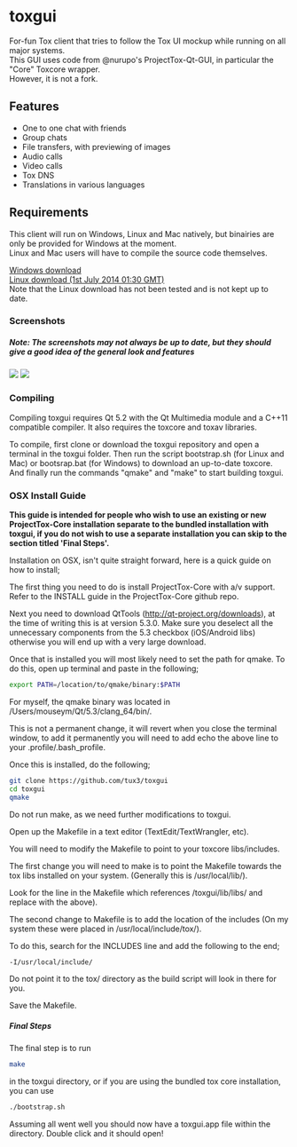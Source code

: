 toxgui
======

For-fun Tox client that tries to follow the Tox UI mockup while running on all major systems. <br/>
This GUI uses code from @nurupo's ProjectTox-Qt-GUI, in particular the "Core" Toxcore wrapper. <br/>
However, it is not a fork.

<h2>Features</h2>

- One to one chat with friends
- Group chats
- File transfers, with previewing of images
- Audio calls
- Video calls
- Tox DNS
- Translations in various languages

<h2>Requirements</h2>

This client will run on Windows, Linux and Mac natively, but binairies are only be provided for Windows at the moment. <br/>
Linux and Mac users will have to compile the source code themselves.

<a href="https://jenkins.libtoxcore.so/job/tux3-toxgui-win32/lastSuccessfulBuild/artifact/toxgui-win32.zip">Windows download</a><br/>
<a href="http://speedy.sh/XXtHa/toxgui">Linux download (1st July 2014 01:30 GMT)</a><br/>
Note that the Linux download has not been tested and is not kept up to date.

<h3>Screenshots</h3>
<h5>Note: The screenshots may not always be up to date, but they should give a good idea of the general look and features</h5>
<img src="http://i.imgur.com/mMUdr6u.png"/>
<img src="http://i.imgur.com/66ARBGC.png"/>

<h3>Compiling</h3>
Compiling toxgui requires Qt 5.2 with the Qt Multimedia module and a C++11 compatible compiler. 
It also requires the toxcore and toxav libraries.

To compile, first clone or download the toxgui repository and open a terminal in the toxgui folder.
Then run the script bootstrap.sh (for Linux and Mac) or bootsrap.bat (for Windows) to download an up-to-date toxcore.
And finally run the commands "qmake" and "make" to start building toxgui.


<h3>OSX Install Guide</h3>

<strong>This guide is intended for people who wish to use an existing or new ProjectTox-Core installation separate to the bundled installation with toxgui, if you do not wish to use a separate installation you can skip to the section titled 'Final Steps'.</strong>

Installation on OSX, isn't quite straight forward, here is a quick guide on how to install;

The first thing you need to do is install ProjectTox-Core with a/v support. Refer to the INSTALL guide in the ProjectTox-Core github repo.

Next you need to download QtTools (http://qt-project.org/downloads), at the time of writing this is at version 5.3.0.
Make sure you deselect all the unnecessary components from the 5.3 checkbox (iOS/Android libs) otherwise you will end up with a very large download.

Once that is installed you will most likely need to set the path for qmake. To do this, open up terminal and paste in the following;

```bash
export PATH=/location/to/qmake/binary:$PATH
```

For myself, the qmake binary was located in /Users/mouseym/Qt/5.3/clang_64/bin/.

This is not a permanent change, it will revert when you close the terminal window, to add it permanently you will need to add echo the above line to your .profile/.bash_profile.

Once this is installed, do the following;

```bash
git clone https://github.com/tux3/toxgui
cd toxgui
qmake
```

Do not run make, as we need further modifications to toxgui.

Open up the Makefile in a text editor (TextEdit/TextWrangler, etc).

You will need to modify the Makefile to point to your toxcore libs/includes.

The first change you will need to make is to point the Makefile towards the tox libs installed on your system. (Generally this is /usr/local/lib/).

Look for the line in the Makefile which references /toxgui/lib/libs/ and replace with the above).

The second change to Makefile is to add the location of the includes (On my system these were placed in /usr/local/include/tox/).

To do this, search for the INCLUDES line and add the following to the end;

```bash
-I/usr/local/include/
```
Do not point it to the tox/ directory as the build script will look in there for you.

Save the Makefile.

<h5>Final Steps</h5>

The final step is to run 
```bash
make
``` 
in the toxgui directory, or if you are using the bundled tox core installation, you can use 
```bash
./bootstrap.sh
```
Assuming all went well you should now have a toxgui.app file within the directory. Double click and it should open!
